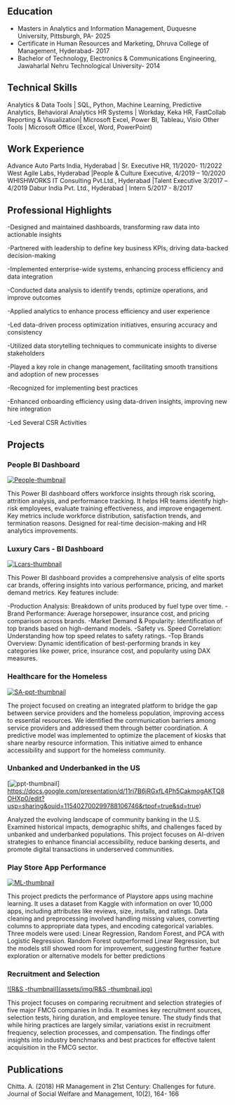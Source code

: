 ## Education

- Masters in Analytics and Information Management, Duquesne University, Pittsburgh, PA- 2025
- Certificate in Human Resources and Marketing, Dhruva College of Management, Hyderabad- 2017
- Bachelor of Technology, Electronics & Communications Engineering, Jawaharlal Nehru Technological University- 2014
  
## Technical Skills

Analytics & Data Tools	 | SQL, Python, Machine Learning, Predictive Analytics, Behavioral Analytics
HR Systems		 | Workday, Keka HR, FastCollab
Reporting & Visualization| Microsoft Excel, Power BI, Tableau, Visio
Other Tools		 | Microsoft Office (Excel, Word, PowerPoint)

## Work Experience

Advance Auto Parts India, Hyderabad | Sr. Executive HR, 11/2020- 11/2022
West Agile Labs, Hyderabad 	    |People & Culture Executive, 4/2019 – 10/2020
WHISHWORKS IT Consulting Pvt.Ltd., Hyderabad |Talent Executive 3/2017 –4/2019
Dabur India Pvt. Ltd., Hyderabad | Intern 5/2017 - 8/2017

## Professional Highlights
-Designed and maintained dashboards, transforming raw data into actionable insights

-Partnered with leadership to define key business KPIs, driving data-backed decision-making

-Implemented enterprise-wide systems, enhancing process efficiency and data integration

-Conducted data analysis to identify trends, optimize operations, and improve outcomes

-Applied analytics to enhance process efficiency and user experience

-Led data-driven process optimization initiatives, ensuring accuracy and consistency

-Utilized data storytelling techniques to communicate insights to diverse stakeholders

-Played a key role in change management, facilitating smooth transitions and adoption of new processes

-Recognized for implementing best practices

-Enhanced onboarding efficiency using data-driven insights, improving new hire integration

-Led Several CSR Activities

## Projects 

### People BI Dashboard
[![People-thumbnail](assets/img/People-thumbnail.jpg)](https://app.powerbi.com/groups/me/reports/172ab111-9de8-4bb0-9b29-669d7c10723e/38c1b97028a06521410c?experience=power-bi)

This Power BI dashboard offers workforce insights through risk scoring, attrition analysis, and performance tracking. It helps HR teams identify high-risk employees, evaluate training effectiveness, and improve engagement. Key metrics include workforce distribution, satisfaction trends, and termination reasons. Designed for real-time decision-making and HR analytics improvements.

### Luxury Cars - BI Dashboard
[![Lcars-thumbnail](assets/img/Lcars-thumbnail.jpg)](https://app.powerbi.com/groups/me/reports/a7424825-ad80-4b36-868e-a9f9c0d36274/b1ef69eb012402e40548?experience=power-bi)

This Power BI dashboard provides a comprehensive analysis of elite sports car brands, offering insights into various performance, pricing, and market demand metrics. Key features include:

-Production Analysis: Breakdown of units produced by fuel type over time.
-Brand Performance: Average horsepower, insurance cost, and pricing comparison across brands.
-Market Demand & Popularity: Identification of top brands based on high-demand models.
-Safety vs. Speed Correlation: Understanding how top speed relates to safety ratings.
-Top Brands Overview: Dynamic identification of best-performing brands in key categories like power, price, insurance cost, and popularity using DAX measures.

### Healthcare for the Homeless
[![SA-ppt-thumbnail](assets/img/SA-ppt-thumbnail.jpg)](https://docs.google.com/presentation/d/1NpVTAZD9YNyka-h1uKo10bC3QUTqcLiw/edit?usp=sharing&ouid=115402700299788106746&rtpof=true&sd=true)

The project focused on creating an integrated platform to bridge the gap between service providers and the homeless population, improving access to essential resources. We identified the communication barriers among service providers and addressed them through better coordination. A predictive model was implemented to optimize the placement of kiosks that share nearby resource information. This initiative aimed to enhance accessibility and support for the homeless community.

### Unbanked and Underbanked in the US
[![ppt-thumbnail](assets/img/ppt-thumbnail.jpg)] https://docs.google.com/presentation/d/11rj7B6jRGxfL4Ph5CakmogAKTQ8OHXp0/edit?usp=sharing&ouid=115402700299788106746&rtpof=true&sd=true)

Analyzed the evolving landscape of community banking in the U.S. Examined historical impacts, demographic shifts, and challenges faced by unbanked and underbanked populations. This project focuses on AI-driven strategies to enhance financial accessibility, reduce banking deserts, and promote digital transactions in underserved communities. 

### Play Store App Performance
[![ML-thumbnail](assets/img/ML-thumbnail.jpg)](https://drive.google.com/file/d/1tj6O-cbkmosb_dyG1--9vEEtJirbQvTP/view?usp=sharing)

This project predicts the performance of Playstore apps using machine learning. It uses a dataset from Kaggle with information on over 10,000 apps, including attributes like reviews, size, installs, and ratings. Data cleaning and preprocessing involved handling missing values, converting columns to appropriate data types, and encoding categorical variables. Three models were used: Linear Regression, Random Forest, and PCA with Logistic Regression. Random Forest outperformed Linear Regression, but the models still showed room for improvement, suggesting further feature exploration or alternative models for better predictions

### Recruitment and Selection 
[![R&S -thumbnail](assets/img/R&S -thumbnail.jpg)](https://drive.google.com/file/d/1a99XrRGjP3WP5f0rY6FRSrezpzRUfoqZ/view?usp=sharing)

This project focuses on comparing recruitment and selection strategies of five major FMCG companies in India. It examines key recruitment sources, selection tests, hiring duration, and employee tenure. The study finds that while hiring practices are largely similar, variations exist in recruitment frequency, selection processes, and compensation. The findings offer insights into industry benchmarks and best practices for effective talent acquisition in the FMCG sector.

## Publications
Chitta. A. (2018) HR Management in 21st Century: Challenges for future. Journal of Social Welfare and Management, 10(2), 164- 166
   
